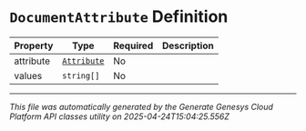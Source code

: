 # `DocumentAttribute` Definition

| Property | Type | Required | Description |
|----------|------|----------|-------------|
| attribute | [`Attribute`](attribute-definition.md) | No |  |
| values | `string[]` | No |  |

---

*This file was automatically generated by the Generate Genesys Cloud Platform API classes utility on 2025-04-24T15:04:25.556Z*